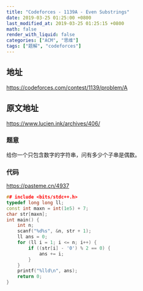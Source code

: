 ```yaml
---
title: "Codeforces - 1139A - Even Substrings"
date: 2019-03-25 01:25:00 +0800
last_modified_at: 2019-03-25 01:25:15 +0800
math: false
render_with_liquid: false
categories: ["ACM", "思维"]
tags: ["题解", "codeforces"]
---
```


## 地址

https://codeforces.com/contest/1139/problem/A

## 原文地址

https://www.lucien.ink/archives/406/

### 题意

给你一个只包含数字的字符串，问有多少个子串是偶数。

### 代码

https://pasteme.cn/4937

```cpp
## include <bits/stdc++.h>
typedef long long ll;
const int maxn = int(1e5) + 7;
char str[maxn];
int main() {
    int n;
    scanf("%d%s", &n, str + 1);
    ll ans = 0;
    for (ll i = 1; i <= n; i++) {
        if ((str[i] - '0') % 2 == 0) {
            ans += i;
        }
    }
    printf("%lld\n", ans);
    return 0;
}
```